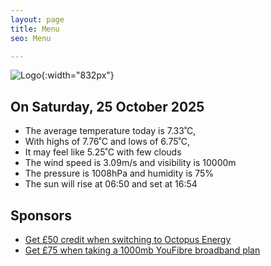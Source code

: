 ```yaml
---
layout: page
title: Menu
seo: Menu

---
```


![Logo](/images/logo.jpg){:width="832px"}

<!-- weather_marker starts -->
## On Saturday, 25 October 2025

- The average temperature today is 7.33˚C,
- With highs of 7.76˚C and lows of 6.75˚C,
- It may feel like 5.25˚C with few clouds
- The wind speed is 3.09m/s and visibility is 10000m
- The pressure is 1008hPa and humidity is 75%
- The sun will rise at 06:50 and set at 16:54

<!-- weather_marker ends -->

## Sponsors

- [Get £50 credit when switching to Octopus Energy](https://bit.ly/3oD1nnS)
- [Get £75 when taking a 1000mb YouFibre broadband plan](https://aklam.io/91zWhU?)

